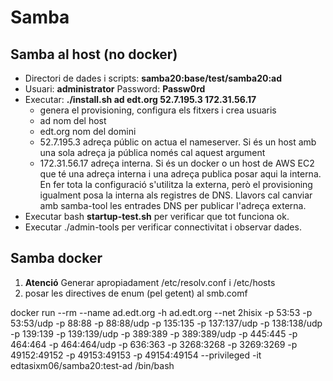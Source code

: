 # Samba

## Samba al host (no docker)

 * Directori de dades i scripts: **samba20:base/test/samba20:ad**
 * Usuari: **administrator** Password: **Passw0rd**
 * Executar: **./install.sh ad edt.org 52.7.195.3 172.31.56.17**
   - genera el provisioning, configura els fitxers i crea usuaris
   - ad nom del host
   - edt.org nom del domini
   - 52.7.195.3 adreça públic on actua el nameserver. Si és un host amb una sola adreça
                ja pública només cal aquest argument
   - 172.31.56.17 adreça interna. Si és un docker o un host de AWS EC2 que té una adreça interna
                i una adreça publica posar aqui la interna. En fer tota la configuració
                s'utilitza la externa, però el provisioning igualment posa la interna als registres
                de DNS. Llavors cal canviar amb samba-tool les entrades DNS per publicar
                l'adreça externa.
 * Executar bash **startup-test.sh** per verificar que tot funciona ok.
 * Executar ./admin-tools per verificar connectivitat i observar dades.

## Samba docker

1) **Atenció** Generar apropiadament /etc/resolv.conf i /etc/hosts
2)  posar les directives de enum (pel getent) al smb.comf

 docker run --rm --name ad.edt.org -h ad.edt.org --net 2hisix -p 53:53 -p 53:53/udp -p 88:88 -p 88:88/udp -p 135:135 -p 137:137/udp -p 138:138/udp -p 139:139 -p 139:139/udp -p 389:389 -p 389:389/udp -p 445:445 -p 464:464 -p 464:464/udp -p 636:363 -p 3268:3268 -p 3269:3269 -p 49152:49152 -p 49153:49153 -p 49154:49154  --privileged -it edtasixm06/samba20:test-ad /bin/bash

